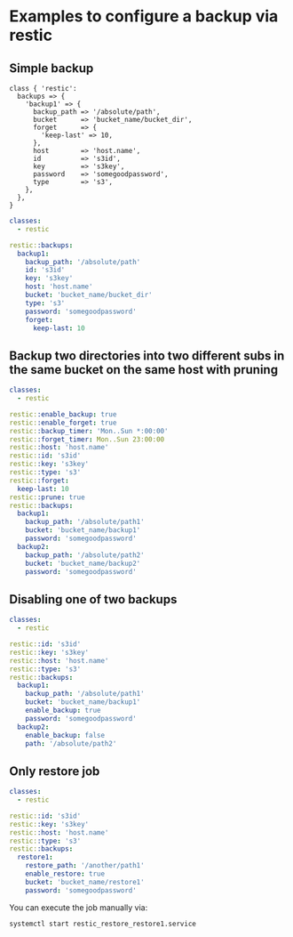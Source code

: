 # Examples to configure a backup via restic

## Simple backup

```puppet
class { 'restic':
  backups => {
    'backup1' => {
      backup_path => '/absolute/path',
      bucket      => 'bucket_name/bucket_dir',
      forget      => {
        'keep-last' => 10,
      },
      host        => 'host.name',
      id          => 's3id',
      key         => 's3key',
      password    => 'somegoodpassword',
      type        => 's3',
    },
  },
}
```

```yaml
classes:
  - restic

restic::backups:
  backup1:
    backup_path: '/absolute/path'
    id: 's3id'
    key: 's3key'
    host: 'host.name'
    bucket: 'bucket_name/bucket_dir'
    type: 's3'
    password: 'somegoodpassword'
    forget:
      keep-last: 10
```

## Backup two directories into two different subs in the same bucket on the same host with pruning

```yaml
classes:
  - restic

restic::enable_backup: true
restic::enable_forget: true
restic::backup_timer: 'Mon..Sun *:00:00'
restic::forget_timer: Mon..Sun 23:00:00
restic::host: 'host.name'
restic::id: 's3id'
restic::key: 's3key'
restic::type: 's3'
restic::forget:
  keep-last: 10
restic::prune: true
restic::backups:
  backup1:
    backup_path: '/absolute/path1'
    bucket: 'bucket_name/backup1'
    password: 'somegoodpassword'
  backup2:
    backup_path: '/absolute/path2'
    bucket: 'bucket_name/backup2'
    password: 'somegoodpassword'
```

## Disabling one of two backups

```yaml
classes:
  - restic

restic::id: 's3id'
restic::key: 's3key'
restic::host: 'host.name'
restic::type: 's3'
restic::backups:
  backup1:
    backup_path: '/absolute/path1'
    bucket: 'bucket_name/backup1'
    enable_backup: true
    password: 'somegoodpassword'
  backup2:
    enable_backup: false
    path: '/absolute/path2'
```

## Only restore job

```yaml
classes:
  - restic

restic::id: 's3id'
restic::key: 's3key'
restic::host: 'host.name'
restic::type: 's3'
restic::backups:
  restore1:
    restore_path: '/another/path1'
    enable_restore: true
    bucket: 'bucket_name/restore1'
    password: 'somegoodpassword'
```

You can execute the job manually via:
```shell
systemctl start restic_restore_restore1.service
```
